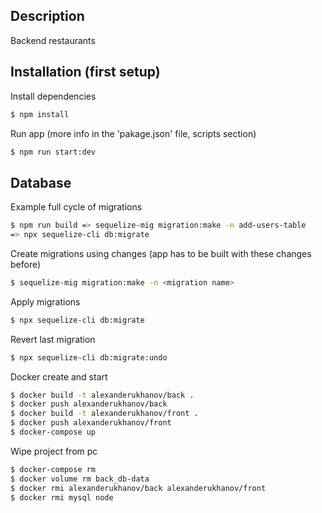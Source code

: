 ## Description

Backend restaurants

## Installation (first setup)

Install dependencies
```bash
$ npm install
```

Run app (more info in the 'pakage.json' file, scripts section)
```bash
$ npm run start:dev
```

## Database
Example full cycle of migrations

```bash
$ npm run build => sequelize-mig migration:make -n add-users-table
=> npx sequelize-cli db:migrate
```

Create migrations using changes
(app has to be built with these changes before)
```bash
$ sequelize-mig migration:make -n <migration name>
```

Apply migrations

```bash
$ npx sequelize-cli db:migrate
```

Revert last migration

```bash
$ npx sequelize-cli db:migrate:undo
```

Docker create and start
```bash
$ docker build -t alexanderukhanov/back .
$ docker push alexanderukhanov/back
$ docker build -t alexanderukhanov/front .
$ docker push alexanderukhanov/front
$ docker-compose up
```
Wipe project from pc
```bash
$ docker-compose rm
$ docker volume rm back_db-data
$ docker rmi alexanderukhanov/back alexanderukhanov/front
$ docker rmi mysql node
```
